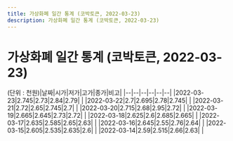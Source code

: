 ```yaml
---
title: 가상화폐 일간 통계 (코박토큰, 2022-03-23)
description: 가상화폐 일간 통계 (코박토큰, 2022-03-23)
---
```


가상화폐 일간 통계 (코박토큰, 2022-03-23)
===

(단위 : 천원)|날짜|시가|저가|고가|종가|비고|
|--|--|--|--|--|--|
|2022-03-23|2.745|2.73|2.84|2.79|    |
|2022-03-22|2.7|2.695|2.78|2.745|    |
|2022-03-21|2.72|2.65|2.745|2.7|    |
|2022-03-20|2.715|2.68|2.95|2.72|    |
|2022-03-19|2.665|2.645|2.73|2.72|    |
|2022-03-18|2.625|2.6|2.685|2.665|    |
|2022-03-17|2.635|2.585|2.65|2.63|    |
|2022-03-16|2.645|2.55|2.76|2.64|    |
|2022-03-15|2.605|2.535|2.635|2.6|    |
|2022-03-14|2.59|2.515|2.66|2.63|    |
